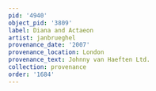 ```yaml
---
pid: '4940'
object_pid: '3809'
label: Diana and Actaeon
artist: janbrueghel
provenance_date: '2007'
provenance_location: London
provenance_text: Johnny van Haeften Ltd.
collection: provenance
order: '1684'
---
```

